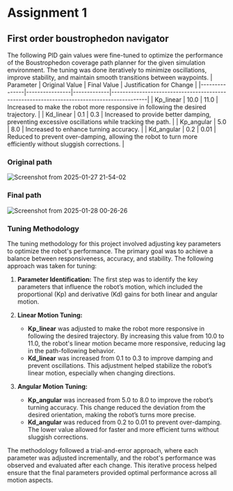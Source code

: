 # Assignment 1
## First order boustrophedon navigator
The following PID gain values were fine-tuned to optimize the performance of the Boustrophedon coverage path planner for the given simulation environment. The tuning was done iteratively to minimize oscillations, improve stability, and maintain smooth transitions between waypoints.
| Parameter     | Original Value | Final Value | Justification for Change                                                                 |
|---------------|----------------|-------------|-------------------------------------------------------------------------------------------|
| Kp_linear     | 10.0           | 11.0        | Increased to make the robot more responsive in following the desired trajectory. |
| Kd_linear     | 0.1            | 0.3         | Increased to provide better damping, preventing excessive oscillations while tracking the path. |
| Kp_angular    | 5.0            | 8.0         | Increased to enhance turning accuracy.    |
| Kd_angular    | 0.2            | 0.01        | Reduced to prevent over-damping, allowing the robot to turn more efficiently without sluggish corrections. |


### Original path


![Screenshot from 2025-01-27 21-54-02](https://github.com/user-attachments/assets/7814b2c6-4ac1-4760-849e-2bfb596108af)

### Final path 


![Screenshot from 2025-01-28 00-26-26](https://github.com/user-attachments/assets/e2451f54-c1f7-477b-a687-a7c83333e7d1)



### Tuning Methodology

The tuning methodology for this project involved adjusting key parameters to optimize the robot's performance. The primary goal was to achieve a balance between responsiveness, accuracy, and stability. The following approach was taken for tuning:

1. **Parameter Identification:**
   The first step was to identify the key parameters that influence the robot’s motion, which included the proportional (Kp) and derivative (Kd) gains for both linear and angular motion.

2. **Linear Motion Tuning:**
   - **Kp_linear** was adjusted to make the robot more responsive in following the desired trajectory. By increasing this value from 10.0 to 11.0, the robot's linear motion became more responsive, reducing lag in the path-following behavior.
   - **Kd_linear** was increased from 0.1 to 0.3 to improve damping and prevent oscillations. This adjustment helped stabilize the robot’s linear motion, especially when changing directions.

3. **Angular Motion Tuning:**
   - **Kp_angular** was increased from 5.0 to 8.0 to improve the robot’s turning accuracy. This change reduced the deviation from the desired orientation, making the robot’s turns more precise.
   - **Kd_angular** was reduced from 0.2 to 0.01 to prevent over-damping. The lower value allowed for faster and more efficient turns without sluggish corrections.


The methodology followed a trial-and-error approach, where each parameter was adjusted incrementally, and the robot's performance was observed and evaluated after each change. This iterative process helped ensure that the final parameters provided optimal performance across all motion aspects.


 
